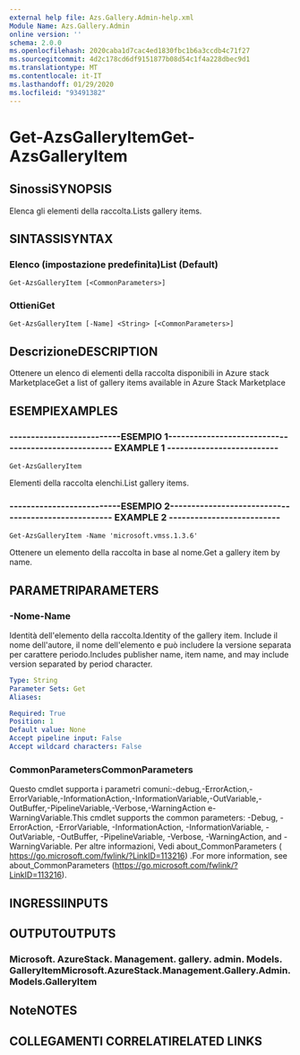 ```yaml
---
external help file: Azs.Gallery.Admin-help.xml
Module Name: Azs.Gallery.Admin
online version: ''
schema: 2.0.0
ms.openlocfilehash: 2020caba1d7cac4ed1830fbc1b6a3ccdb4c71f27
ms.sourcegitcommit: 4d2c178cd6df9151877b08d54c1f4a228dbec9d1
ms.translationtype: MT
ms.contentlocale: it-IT
ms.lasthandoff: 01/29/2020
ms.locfileid: "93491382"
---
```

# <span data-ttu-id="8617c-101">Get-AzsGalleryItem</span><span class="sxs-lookup"><span data-stu-id="8617c-101">Get-AzsGalleryItem</span></span>

## <span data-ttu-id="8617c-102">Sinossi</span><span class="sxs-lookup"><span data-stu-id="8617c-102">SYNOPSIS</span></span>
<span data-ttu-id="8617c-103">Elenca gli elementi della raccolta.</span><span class="sxs-lookup"><span data-stu-id="8617c-103">Lists gallery items.</span></span>

## <span data-ttu-id="8617c-104">SINTASSI</span><span class="sxs-lookup"><span data-stu-id="8617c-104">SYNTAX</span></span>

### <span data-ttu-id="8617c-105">Elenco (impostazione predefinita)</span><span class="sxs-lookup"><span data-stu-id="8617c-105">List (Default)</span></span>
```
Get-AzsGalleryItem [<CommonParameters>]
```

### <span data-ttu-id="8617c-106">Ottieni</span><span class="sxs-lookup"><span data-stu-id="8617c-106">Get</span></span>
```
Get-AzsGalleryItem [-Name] <String> [<CommonParameters>]
```

## <span data-ttu-id="8617c-107">Descrizione</span><span class="sxs-lookup"><span data-stu-id="8617c-107">DESCRIPTION</span></span>
<span data-ttu-id="8617c-108">Ottenere un elenco di elementi della raccolta disponibili in Azure stack Marketplace</span><span class="sxs-lookup"><span data-stu-id="8617c-108">Get a list of gallery items available in Azure Stack Marketplace</span></span>

## <span data-ttu-id="8617c-109">ESEMPI</span><span class="sxs-lookup"><span data-stu-id="8617c-109">EXAMPLES</span></span>

### <span data-ttu-id="8617c-110">--------------------------ESEMPIO 1--------------------------</span><span class="sxs-lookup"><span data-stu-id="8617c-110">-------------------------- EXAMPLE 1 --------------------------</span></span>
```
Get-AzsGalleryItem
```

<span data-ttu-id="8617c-111">Elementi della raccolta elenchi.</span><span class="sxs-lookup"><span data-stu-id="8617c-111">List gallery items.</span></span>

### <span data-ttu-id="8617c-112">--------------------------ESEMPIO 2--------------------------</span><span class="sxs-lookup"><span data-stu-id="8617c-112">-------------------------- EXAMPLE 2 --------------------------</span></span>
```
Get-AzsGalleryItem -Name 'microsoft.vmss.1.3.6'
```

<span data-ttu-id="8617c-113">Ottenere un elemento della raccolta in base al nome.</span><span class="sxs-lookup"><span data-stu-id="8617c-113">Get a gallery item by name.</span></span>

## <span data-ttu-id="8617c-114">PARAMETRI</span><span class="sxs-lookup"><span data-stu-id="8617c-114">PARAMETERS</span></span>

### <span data-ttu-id="8617c-115">-Nome</span><span class="sxs-lookup"><span data-stu-id="8617c-115">-Name</span></span>
<span data-ttu-id="8617c-116">Identità dell'elemento della raccolta.</span><span class="sxs-lookup"><span data-stu-id="8617c-116">Identity of the gallery item.</span></span>
<span data-ttu-id="8617c-117">Include il nome dell'autore, il nome dell'elemento e può includere la versione separata per carattere periodo.</span><span class="sxs-lookup"><span data-stu-id="8617c-117">Includes publisher name, item name, and may include version separated by period character.</span></span>

```yaml
Type: String
Parameter Sets: Get
Aliases: 

Required: True
Position: 1
Default value: None
Accept pipeline input: False
Accept wildcard characters: False
```

### <span data-ttu-id="8617c-118">CommonParameters</span><span class="sxs-lookup"><span data-stu-id="8617c-118">CommonParameters</span></span>
<span data-ttu-id="8617c-119">Questo cmdlet supporta i parametri comuni:-debug,-ErrorAction,-ErrorVariable,-InformationAction,-InformationVariable,-OutVariable,-OutBuffer,-PipelineVariable,-Verbose,-WarningAction e-WarningVariable.</span><span class="sxs-lookup"><span data-stu-id="8617c-119">This cmdlet supports the common parameters: -Debug, -ErrorAction, -ErrorVariable, -InformationAction, -InformationVariable, -OutVariable, -OutBuffer, -PipelineVariable, -Verbose, -WarningAction, and -WarningVariable.</span></span> <span data-ttu-id="8617c-120">Per altre informazioni, Vedi about_CommonParameters ( https://go.microsoft.com/fwlink/?LinkID=113216) .</span><span class="sxs-lookup"><span data-stu-id="8617c-120">For more information, see about_CommonParameters (https://go.microsoft.com/fwlink/?LinkID=113216).</span></span>

## <span data-ttu-id="8617c-121">INGRESSI</span><span class="sxs-lookup"><span data-stu-id="8617c-121">INPUTS</span></span>

## <span data-ttu-id="8617c-122">OUTPUT</span><span class="sxs-lookup"><span data-stu-id="8617c-122">OUTPUTS</span></span>

### <span data-ttu-id="8617c-123">Microsoft. AzureStack. Management. gallery. admin. Models. GalleryItem</span><span class="sxs-lookup"><span data-stu-id="8617c-123">Microsoft.AzureStack.Management.Gallery.Admin.Models.GalleryItem</span></span>

## <span data-ttu-id="8617c-124">Note</span><span class="sxs-lookup"><span data-stu-id="8617c-124">NOTES</span></span>

## <span data-ttu-id="8617c-125">COLLEGAMENTI CORRELATI</span><span class="sxs-lookup"><span data-stu-id="8617c-125">RELATED LINKS</span></span>

